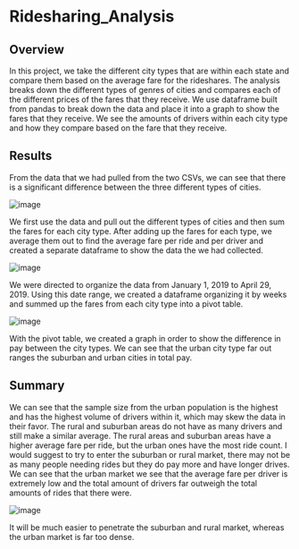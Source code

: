 # Ridesharing_Analysis

## Overview

In this project, we take the different city types that are within each state and compare them based on the average fare for the rideshares. The analysis breaks down the different types of genres of cities and compares each of the different prices of the fares that they receive. We use dataframe built from pandas to break down the data and place it into a graph to show the fares that they receive. We see the amounts of drivers within each city type and how they compare based on the fare that they receive. 

## Results

From the data that we had pulled from the two CSVs, we can see that there is a significant difference between the three different types of cities. 

![image](https://user-images.githubusercontent.com/107448860/180667748-9899a3ea-ec2a-4525-bf5c-37996c92b3fb.png)

We first use the data and pull out the different types of cities and then sum the fares for each city type. After adding up the fares for each type, we average them out to find the average fare per ride and per driver and created a separate dataframe to show the data the we had collected. 

![image](https://user-images.githubusercontent.com/107448860/180667789-0d221b3e-4d00-4a70-b971-b94affdb1443.png)

We were directed to organize the data from January 1, 2019 to April 29, 2019. Using this date range, we created a dataframe organizing it by weeks and summed up the fares from each city type into a pivot table. 

![image](https://user-images.githubusercontent.com/107448860/180667839-9b58d551-9601-4d30-b857-4b5af49130a6.png)

With the pivot table, we created a graph in order to show the difference in pay between the city types. We can see that the urban city type far out ranges the suburban and urban cities in total pay. 

## Summary

We can see that the sample size from the urban population is the highest and has the highest volume of drivers within it, which may skew the data in their favor. The rural and suburban areas do not have as many drivers and still make a similar average. The rural areas and suburban areas have a higher average fare per ride, but the urban ones have the most ride count. I would suggest to try to enter the suburban or rural market, there may not be as many people needing rides but they do pay more and have longer drives. We can see that the urban market we see that the average fare per driver is extremely low and the total amount of drivers far outweigh the total amounts of rides that there were. 

![image](https://user-images.githubusercontent.com/107448860/180668030-010a5453-d7be-4597-99da-9ec96c3badf3.png)

It will be much easier to penetrate the suburban and rural market, whereas the urban market is far too dense. 
